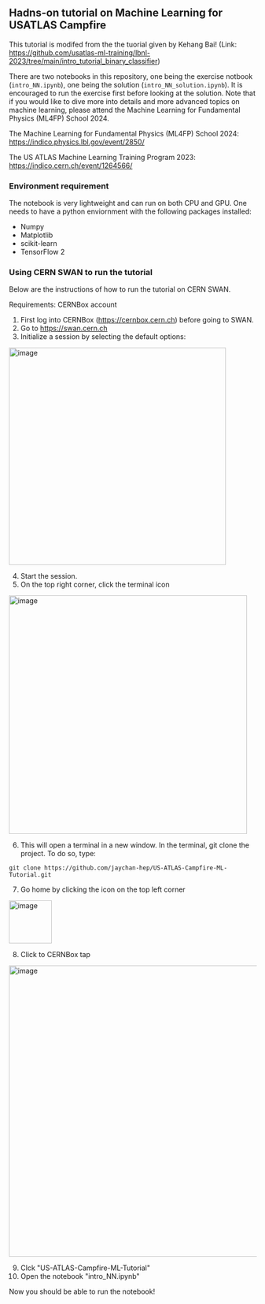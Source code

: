 ## Hadns-on tutorial on Machine Learning for USATLAS Campfire

This tutorial is modifed from the the tuorial given by Kehang Bai! (Link: https://github.com/usatlas-ml-training/lbnl-2023/tree/main/intro_tutorial_binary_classifier)

There are two notebooks in this repository, one being the exercise notbook (`intro_NN.ipynb`), one being the solution (`intro_NN_solution.ipynb`). It is encouraged to run the exercise first before looking at the solution. Note that if you would like to dive more into details and more advanced topics on machine learning, please attend the Machine Learning for Fundamental Physics (ML4FP) School 2024.

The Machine Learning for Fundamental Physics (ML4FP) School 2024: https://indico.physics.lbl.gov/event/2850/

The US ATLAS Machine Learning Training Program 2023: https://indico.cern.ch/event/1264566/

### Environment requirement

The notebook is very lightweight and can run on both CPU and GPU. One needs to have a python enviornment with the following packages installed:

- Numpy
- Matplotlib
- scikit-learn
- TensorFlow 2

### Using CERN SWAN to run the tutorial

Below are the instructions of how to run the tutorial on CERN SWAN.

Requirements: CERNBox account

1. First log into CERNBox (https://cernbox.cern.ch) before going to SWAN.
2. Go to https://swan.cern.ch
3. Initialize a session by selecting the default options:

<img width="441" alt="image" src="https://github.com/jaychan-hep/US-ATLAS-Campfire-ML-Tutorial/assets/21131189/fae849a6-2417-4b42-b869-54a04db8bf71">

4. Start the session.
5. On the top right corner, click the terminal icon
<img width="484" alt="image" src="https://github.com/jaychan-hep/US-ATLAS-Campfire-ML-Tutorial/assets/21131189/c3532f75-9cf1-41be-bbe0-ec0dc645f218">

6. This will open a terminal in a new window. In the terminal, git clone the project. To do so, type:
```
git clone https://github.com/jaychan-hep/US-ATLAS-Campfire-ML-Tutorial.git
```

7. Go home by clicking the icon on the top left corner
<img width="87" alt="image" src="https://github.com/jaychan-hep/US-ATLAS-Campfire-ML-Tutorial/assets/21131189/1d5c27ff-0118-4796-b507-6f85404263bf">

8. Click to CERNBox tap
<img width="591" alt="image" src="https://github.com/jaychan-hep/US-ATLAS-Campfire-ML-Tutorial/assets/21131189/4be55de1-c44e-473a-b5c2-b7ec751af771">

9. Clck "US-ATLAS-Campfire-ML-Tutorial"
10. Open the notebook "intro_NN.ipynb"

Now you should be able to run the notebook!



